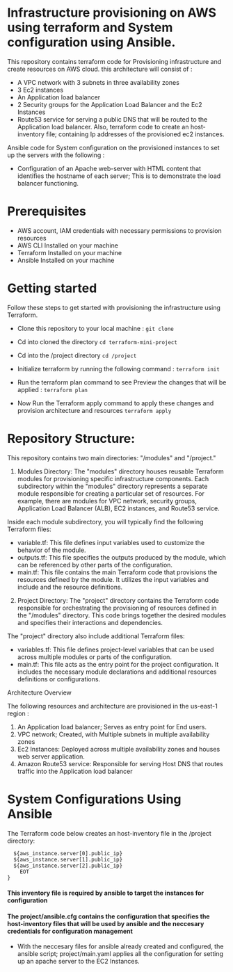 # Infrastructure provisioning on AWS using terraform and System configuration using Ansible. 

This repository contains terraform code for Provisioning infrastructure and create resources on AWS cloud. this architecture will consist of :
* A VPC network with 3 subnets in three availability zones
* 3 Ec2 instances 
* An Application load balancer 
* 2 Security groups for the Application Load Balancer and the Ec2 Instances
* Route53 service for serving a public DNS that will be routed to the Application load balancer. 
Also, terraform code to create an host-inventory file; containing Ip addresses of the provisioned ec2 instances.  

Ansible code for System configuration on the provisioned instances to set up the servers with the following : 

* Configuration of an Apache web-server with HTML content that identifies the hostname of each server; This is to demonstrate the load balancer functioning. 
# Prerequisites

* AWS account, IAM credentials with necessary permissions to provision resources
* AWS CLI Installed on your machine 
* Terraform Installed on your machine 
* Ansible Installed on your machine 

# Getting started 

Follow these steps to get started with provisioning the infrastructure using Terraform. 

* Clone this repository to your local machine : 
`git clone `
* Cd into cloned the directory 
`cd terraform-mini-project`
* Cd into the /project directory 
`cd /project`

* Initialize terraform by running the following command :
`terraform init `
* Run the terraform plan command to see Preview the changes that will be applied : 
`terraform plan`
* Now Run the Terraform apply command to apply these changes and provision architecture and resources
 `terraform apply`

# Repository Structure:

This repository contains two main directories: "/modules" and "/project."

1. Modules Directory: The "modules" directory houses reusable Terraform modules for provisioning specific infrastructure components. Each subdirectory within the "modules" directory represents a separate module responsible for creating a particular set of resources. For example, there are modules for VPC network, security groups, Application Load Balancer (ALB), EC2 instances, and Route53 service.

Inside each module subdirectory, you will typically find the following Terraform files:

* variable.tf: This file defines input variables used to customize the behavior of the module.
* outputs.tf: This file specifies the outputs produced by the module, which can be referenced by other parts of the configuration.
* main.tf: This file contains the main Terraform code that provisions the resources defined by the module. It utilizes the input variables and include and the resource definitions.

2. Project Directory: The "project" directory contains the Terraform code responsible for orchestrating the provisioning of resources defined in the "/modules" directory. This code brings together the desired modules and specifies their interactions and dependencies.

The "project" directory also include additional Terraform files:

* variables.tf: This file defines project-level variables that can be used across multiple modules or parts of the configuration.
* main.tf: This file acts as the entry point for the project configuration. It includes the necessary module declarations and  additional resources definitions or configurations. 

Architecture Overview 

The following resources and architecture are provisioned in the us-east-1 region : 

1. An Application load balancer; Serves as entry point for End users. 
2. VPC network; Created, with Multiple subnets in multiple availability zones 
3. Ec2 Instances: Deployed across multiple availability zones and houses web  server application. 
4. Amazon Route53 service: Responsible for serving Host DNS that routes traffic into the Application load balancer 

# System Configurations Using Ansible 

The Terraform code below creates an host-inventory file in the /project directory:
```{
  ${aws_instance.server[0].public_ip}
  ${aws_instance.server[1].public_ip}
  ${aws_instance.server[2].public_ip}
    EOT
}
 ```
 #### This inventory file is required  by ansible to target the instances for configuration 
 
 #### The project/ansible.cfg contains the configuration that specifies the host-inventory files that will be used by ansible and the neccesary credentials for configuration management 
 
 *  With the neccesary files for ansible already created and configured, the ansible script; project/main.yaml applies all the configuration for setting up an apache server to the EC2 Instances. 





